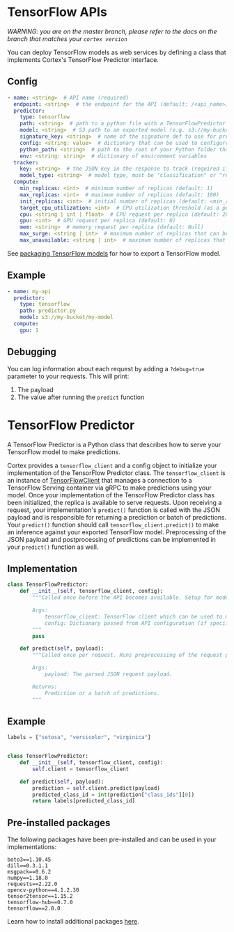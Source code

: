 # TensorFlow APIs

_WARNING: you are on the master branch, please refer to the docs on the branch that matches your `cortex version`_

You can deploy TensorFlow models as web services by defining a class that implements Cortex's TensorFlow Predictor interface.

## Config

```yaml
- name: <string>  # API name (required)
  endpoint: <string>  # the endpoint for the API (default: /<api_name>)
  predictor:
    type: tensorflow
    path: <string>  # path to a python file with a TensorFlowPredictor class definition, relative to the Cortex root (required)
    model: <string>  # S3 path to an exported model (e.g. s3://my-bucket/exported_model) (required)
    signature_key: <string>  # name of the signature def to use for prediction (required if your model has more than one signature def)
    config: <string: value>  # dictionary that can be used to configure custom values (optional)
    python_path: <string>  # path to the root of your Python folder that will be appended to PYTHONPATH (default: folder containing cortex.yaml)
    env: <string: string>  # dictionary of environment variables
  tracker:
    key: <string>  # the JSON key in the response to track (required if the response payload is a JSON object)
    model_type: <string>  # model type, must be "classification" or "regression" (required)
  compute:
    min_replicas: <int>  # minimum number of replicas (default: 1)
    max_replicas: <int>  # maximum number of replicas (default: 100)
    init_replicas: <int>  # initial number of replicas (default: <min_replicas>)
    target_cpu_utilization: <int>  # CPU utilization threshold (as a percentage) to trigger scaling (default: 80)
    cpu: <string | int | float>  # CPU request per replica (default: 200m)
    gpu: <int>  # GPU request per replica (default: 0)
    mem: <string>  # memory request per replica (default: Null)
    max_surge: <string | int>  # maximum number of replicas that can be scheduled above the desired number of replicas during an update; can be an absolute number, e.g. 5, or a percentage of desired replicas, e.g. 10% (default: 25%)
    max_unavailable: <string | int>  # maximum number of replicas that can be unavailable during an update; can be an absolute number, e.g. 5, or a percentage of desired replicas, e.g. 10% (default: 25%)
```

See [packaging TensorFlow models](../packaging-models/tensorflow.md) for how to export a TensorFlow model.

## Example

```yaml
- name: my-api
  predictor:
    type: tensorflow
    path: predictor.py
    model: s3://my-bucket/my-model
  compute:
    gpu: 1
```

## Debugging

You can log information about each request by adding a `?debug=true` parameter to your requests. This will print:

1. The payload
2. The value after running the `predict` function

# TensorFlow Predictor

A TensorFlow Predictor is a Python class that describes how to serve your TensorFlow model to make predictions.

<!-- CORTEX_VERSION_MINOR -->
Cortex provides a `tensorflow_client` and a config object to initialize your implementation of the TensorFlow Predictor class. The `tensorflow_client` is an instance of [TensorFlowClient](https://github.com/cortexlabs/cortex/tree/master/pkg/workloads/cortex/lib/client/tensorflow.py) that manages a connection to a TensorFlow Serving container via gRPC to make predictions using your model. Once your implementation of the TensorFlow Predictor class has been initialized, the replica is available to serve requests. Upon receiving a request, your implementation's `predict()` function is called with the JSON payload and is responsible for returning a prediction or batch of predictions. Your `predict()` function should call `tensorflow_client.predict()` to make an inference against your exported TensorFlow model. Preprocessing of the JSON payload and postprocessing of predictions can be implemented in your `predict()` function as well.

## Implementation

```python
class TensorFlowPredictor:
    def __init__(self, tensorflow_client, config):
        """Called once before the API becomes available. Setup for model serving such as downloading/initializing vocabularies can be done here. Required.

        Args:
            tensorflow_client: TensorFlow client which can be used to make predictions.
            config: Dictionary passed from API configuration (if specified).
        """
        pass

    def predict(self, payload):
        """Called once per request. Runs preprocessing of the request payload, inference, and postprocessing of the inference output. Required.

        Args:
            payload: The parsed JSON request payload.

        Returns:
            Prediction or a batch of predictions.
        """
```

## Example

```python
labels = ["setosa", "versicolor", "virginica"]


class TensorFlowPredictor:
    def __init__(self, tensorflow_client, config):
        self.client = tensorflow_client

    def predict(self, payload):
        prediction = self.client.predict(payload)
        predicted_class_id = int(prediction["class_ids"][0])
        return labels[predicted_class_id]
```

## Pre-installed packages

The following packages have been pre-installed and can be used in your implementations:

```text
boto3==1.10.45
dill==0.3.1.1
msgpack==0.6.2
numpy==1.18.0
requests==2.22.0
opencv-python==4.1.2.30
tensor2tensor==1.15.2
tensorflow-hub==0.7.0
tensorflow==2.0.0
```

Learn how to install additional packages [here](../dependency-management/python-packages.md).
